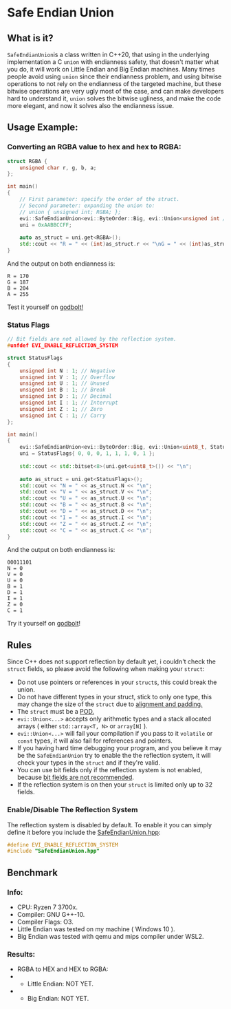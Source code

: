 # Safe Endian Union
## What is it?
`SafeEndianUnion`is a class written in C++20, that using in the underlying implementation a C `union` with endianness safety, that doesn't matter what you do, it will work on Little Endian and Big Endian machines.
Many times people avoid using `union` since their endianness problem, and using bitwise operations to not rely on the endianness of the targeted machine, but these bitwise operations are very ugly most of the case, and can make developers hard to understand it, `union` solves the bitwise ugliness, and make the code more elegant, and now it solves also the endianness issue.

## Usage Example:

### Converting an RGBA value to hex and hex to RGBA:
```cpp
struct RGBA { 
    unsigned char r, g, b, a;
};

int main()
{
    // First parameter: specify the order of the struct.
    // Second parameter: expanding the union to:
    // union { unsigned int; RGBA; };
    evi::SafeEndianUnion<evi::ByteOrder::Big, evi::Union<unsigned int /*hex*/, RGBA>> uni;
    uni = 0xAABBCCFF;
    
    auto as_struct = uni.get<RGBA>();
    std::cout << "R = " << (int)as_struct.r << "\nG = " << (int)as_struct.g << "\nB = " << (int)as_struct.b << "\nA = " << (int)as_struct.a << "\n";
}
```

And the output on both endianness is: 
```
R = 170
G = 187
B = 204
A = 255
```
Test it yourself on [godbolt!](https://godbolt.org/z/zW5nnc)

### Status Flags
```cpp
// Bit fields are not allowed by the reflection system.
#unfdef EVI_ENABLE_REFLECTION_SYSTEM

struct StatusFlags
{
    unsigned int N : 1; // Negative
    unsigned int V : 1; // Overflow
    unsigned int U : 1; // Unused
    unsigned int B : 1; // Break
    unsigned int D : 1; // Decimal
    unsigned int I : 1; // Interrupt
    unsigned int Z : 1; // Zero
    unsigned int C : 1; // Carry
};

int main()
{
    evi::SafeEndianUnion<evi::ByteOrder::Big, evi::Union<uint8_t, StatusFlags>> uni;
    uni = StatusFlags{ 0, 0, 0, 1, 1, 1, 0, 1 };
    
    std::cout << std::bitset<8>(uni.get<uint8_t>()) << "\n";
    
    auto as_struct = uni.get<StatusFlags>();
    std::cout << "N = " << as_struct.N << "\n";
    std::cout << "V = " << as_struct.V << "\n";
    std::cout << "U = " << as_struct.U << "\n";
    std::cout << "B = " << as_struct.B << "\n";
    std::cout << "D = " << as_struct.D << "\n";
    std::cout << "I = " << as_struct.I << "\n";
    std::cout << "Z = " << as_struct.Z << "\n";
    std::cout << "C = " << as_struct.C << "\n";
}
```
And the output on both endianness is: 
```
00011101
N = 0
V = 0
U = 0
B = 1
D = 1
I = 1
Z = 0
C = 1
```

Try it yourself on [godbolt](https://godbolt.org/z/Gsd5sT)!

## Rules
Since C++ does not support reflection by default yet, i couldn't check the `struct` fields, so please avoid the following when making your `struct`:
* Do not use pointers or references in your `struct`s, this could break the union.
* Do not have different types in your struct, stick to only one type, this may change the size of the `struct` due to
[alignment and padding.](http://www.catb.org/esr/structure-packing/)
* The `struct` must be a [POD.](https://en.wikipedia.org/wiki/Passive_data_structure)
* `evi::Union<...>` accepts only arithmetic types and a stack allocated arrays ( either `std::array<T, N>` or `array[N]` ).
* `evi::Union<...>` will fail your compilation if you pass to it `volatile` or `const` types, it will also fail for references and pointers.
* If you having hard time debugging your program, and you believe it may be the `SafeEndianUnion` try to enable the the reflection system, it will check your types in the `struct` and if they're valid.
* You can use bit fields only if the reflection system is not enabled, because [bit fields are not recommended](https://stackoverflow.com/a/23458891/8298564).
* If the reflection system is on then your `struct` is limited only up to 32 fields.

### Enable/Disable The Reflection System
The reflection system is disabled by default.
To enable it you can simply define it before you include the [SafeEndianUnion.hpp](https://github.com/therealcain/SafeEndianUnion/blob/main/SafeEndianUnion.hpp):
```cpp
#define EVI_ENABLE_REFLECTION_SYSTEM
#include "SafeEndianUnion.hpp"
```

## Benchmark
### Info:
* CPU: Ryzen 7 3700x.
* Compiler: GNU G++-10.
* Compiler Flags: O3.
* Little Endian was tested on my machine ( Windows 10 ).
* Big Endian was tested with qemu and mips compiler under WSL2.
### Results:
* RGBA to HEX and HEX to RGBA:
* * Little Endian: NOT YET.
* * Big Endian: NOT YET.
